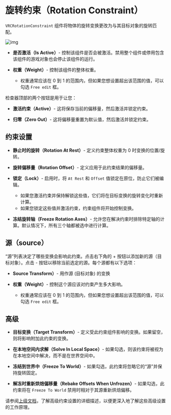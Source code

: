 # 旋转约束（Rotation Constraint）

`VRCRotationConstraint` 组件将物体的旋转变换更改为与其目标对象的旋转匹配。

![img](https://cn-nb1.rains3.com/docs-image/controls/vrc-rotation-constraint-1.png)

- **是否激活（Is Active）**- 控制该组件是否会被激活。禁用整个组件或停用包含该组件的游戏对象也会停止该组件的运行。

- **权重（Weight）**- 控制该组件的整体权重。
  - 权重通常应该在 0 到 1 的范围内，但如果您想设置超出该范围的值，可以勾选 `Free edit` 框。

检查器顶部的两个按钮是用于让您：

- **激活约束（Active）**- 这将保存当前的偏移量，然后激活并锁定约束。

- **归零（Zero Out）**- 这将偏移量重置为默认值，然后激活并锁定约束。

## 约束设置

- **静止时的旋转（Rotation At Rest）**- 定义约束整体权重为 0 时变换的位置/旋转。

- **旋转偏移量（Rotation Offset）**- 定义应用于此约束结果的偏移量。
  
- **锁定（Lock）**- 启用时，将 `At Rest` 和 `Offset` 值锁定在原位，防止它们被编辑。

  - 如果您激活约束并保持解锁这些值，它们将在目标变换的旋转变化时重新计算。
  - 如果您锁定这些值并激活约束，约束组件将开始控制变换。

- **冻结旋转轴（Freeze Rotation Axes）**- 允许您在解决约束时排除特定轴的计算。默认情况下，所有三个轴都被选中进行计算。

## 源（source）

“源”列表决定了哪些变换会影响此约束。点击右下角的 + 按钮以添加新的源（目标对象）。点击 - 按钮以移除当前选定的源。每个源都有以下选项：

- **Source Transform）**- 用作源 (目标对象) 的变换
- **权重（Weight）**- 控制这个源应该对约束产生多大影响。

  - 权重通常应该在 0 到 1 的范围内，但如果您想设置超出该范围的值，可以勾选 `Free edit` 框。

## 高级

- **目标变换（Target Transform）**- 定义受此约束组件影响的变换。如果留空，则将影响附加此约束的变换。

- **在本地空间内求解（Solve In Local Space）**- 如果勾选，则该约束将被视为在本地空间中解决，而不是在世界空间中。

- **冻结到世界中（Freeze To World）**- 如果勾选，此约束将忽略它的“源”并保持旋转固定。

- **解冻时重新烘焙偏移量（Rebake Offsets When Unfrozen）**- 如果勾选，此约束将在 `Freeze To World` 禁用时相对于其源重新烘焙偏移。
  
请参阅[上级文档](./constraints#高级约束设置)，了解高级约束设置的详细描述，以便更深入地了解这些高级设置的工作原理。
